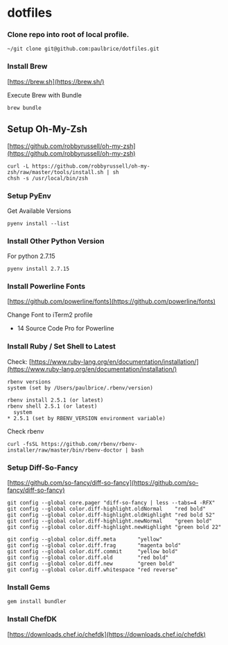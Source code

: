 # dotfiles

### Clone repo into root of local profile.

`~/git clone git@github.com:paulbrice/dotfiles.git`

### Install Brew

[https://brew.sh](https://brew.sh/)

Execute Brew with Bundle

`brew bundle`

## Setup Oh-My-Zsh

[https://github.com/robbyrussell/oh-my-zsh](https://github.com/robbyrussell/oh-my-zsh)

```
curl -L https://github.com/robbyrussell/oh-my-zsh/raw/master/tools/install.sh | sh
chsh -s /usr/local/bin/zsh
```

### Setup PyEnv

Get Available Versions

`pyenv install --list`

### Install Other Python Version

For python 2.7.15

`pyenv install 2.7.15`

### Install Powerline Fonts

[https://github.com/powerline/fonts](https://github.com/powerline/fonts)

Change Font to iTerm2 profile

- 14 Source Code Pro for Powerline

### Install Ruby / Set Shell to Latest

Check: [https://www.ruby-lang.org/en/documentation/installation/](https://www.ruby-lang.org/en/documentation/installation/)

```
rbenv versions
system (set by /Users/paulbrice/.rbenv/version)

rbenv install 2.5.1 (or latest)
rbenv shell 2.5.1 (or latest)
  system
* 2.5.1 (set by RBENV_VERSION environment variable)
```

Check rbenv

```
curl -fsSL https://github.com/rbenv/rbenv-installer/raw/master/bin/rbenv-doctor | bash
```

### Setup Diff-So-Fancy

[https://github.com/so-fancy/diff-so-fancy](https://github.com/so-fancy/diff-so-fancy)

```
git config --global core.pager "diff-so-fancy | less --tabs=4 -RFX"
git config --global color.diff-highlight.oldNormal    "red bold"
git config --global color.diff-highlight.oldHighlight "red bold 52"
git config --global color.diff-highlight.newNormal    "green bold"
git config --global color.diff-highlight.newHighlight "green bold 22"

git config --global color.diff.meta       "yellow"
git config --global color.diff.frag       "magenta bold"
git config --global color.diff.commit     "yellow bold"
git config --global color.diff.old        "red bold"
git config --global color.diff.new        "green bold"
git config --global color.diff.whitespace "red reverse"
```

### Install Gems

`gem install bundler`

### Install ChefDK

[https://downloads.chef.io/chefdk](https://downloads.chef.io/chefdk)
